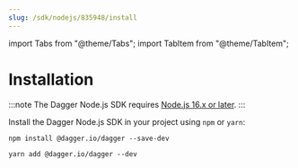 ```yaml
---
slug: /sdk/nodejs/835948/install
---
```

import Tabs from "@theme/Tabs";
import TabItem from "@theme/TabItem";

# Installation

:::note
The Dagger Node.js SDK requires [Node.js 16.x or later](https://nodejs.org/en/download/).
:::

Install the Dagger Node.js SDK in your project using `npm` or `yarn`:

<Tabs>
<TabItem value="npm">

```shell
npm install @dagger.io/dagger --save-dev
```

</TabItem>

<TabItem value="yarn">

```shell
yarn add @dagger.io/dagger --dev
```

</TabItem>
</Tabs>
